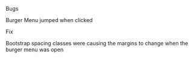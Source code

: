 Bugs

Burger Menu jumped when clicked

Fix

Bootstrap spacing classes were causing the margins to change when the burger menu was open